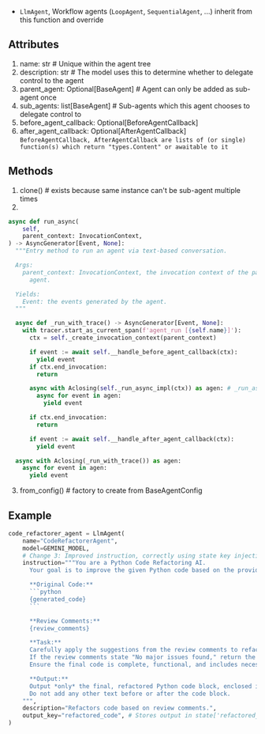 - `LlmAgent`, Workflow agents (`LoopAgent`, `SequentialAgent`, ...) inherit from this function and override
## Attributes
  1. name: str # Unique within the agent tree
  2. description: str # The model uses this to determine whether to delegate control to the agent
  3. parent_agent: Optional[BaseAgent] # Agent can only be added as sub-agent once
  4. sub_agents: list[BaseAgent] # Sub-agents which this agent chooses to delegate control to
  5. before_agent_callback: Optional[BeforeAgentCallback]
  6. after_agent_callback: Optional[AfterAgentCallback]
  `BeforeAgentCallback, AfterAgentCallback are lists of (or single) function(s) which return "types.Content" or awaitable to it`

## Methods
  1. clone() # exists because same instance can't be sub-agent multiple times
  2. 
  ```python
  async def run_async(
      self,
      parent_context: InvocationContext,
  ) -> AsyncGenerator[Event, None]:
    """Entry method to run an agent via text-based conversation.

    Args:
      parent_context: InvocationContext, the invocation context of the parent
        agent.

    Yields:
      Event: the events generated by the agent.
    """

    async def _run_with_trace() -> AsyncGenerator[Event, None]:
      with tracer.start_as_current_span(f'agent_run [{self.name}]'):
        ctx = self._create_invocation_context(parent_context)

        if event := await self.__handle_before_agent_callback(ctx):
          yield event
        if ctx.end_invocation:
          return

        async with Aclosing(self._run_async_impl(ctx)) as agen: # _run_async_impl is what is overridden in agent types
          async for event in agen:
            yield event

        if ctx.end_invocation:
          return

        if event := await self.__handle_after_agent_callback(ctx):
          yield event

    async with Aclosing(_run_with_trace()) as agen:
      async for event in agen:
        yield event
  ```
  3. from_config() # factory to create from BaseAgentConfig

## Example
```python
code_refactorer_agent = LlmAgent(
    name="CodeRefactorerAgent",
    model=GEMINI_MODEL,
    # Change 3: Improved instruction, correctly using state key injection
    instruction="""You are a Python Code Refactoring AI.
      Your goal is to improve the given Python code based on the provided review comments.

      **Original Code:**
      ```python
      {generated_code}
      ```

      **Review Comments:**
      {review_comments}

      **Task:**
      Carefully apply the suggestions from the review comments to refactor the original code.
      If the review comments state "No major issues found," return the original code unchanged.
      Ensure the final code is complete, functional, and includes necessary imports and docstrings.

      **Output:**
      Output *only* the final, refactored Python code block, enclosed in triple backticks (```python ... ```). 
      Do not add any other text before or after the code block.
    """,
    description="Refactors code based on review comments.",
    output_key="refactored_code", # Stores output in state['refactored_code']
)
```